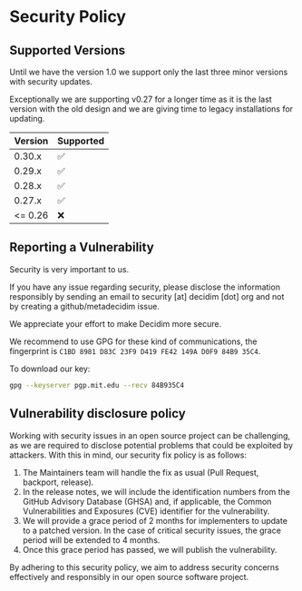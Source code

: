 # Security Policy

## Supported Versions

Until we have the version 1.0 we support only the last three minor versions with
security updates.

Exceptionally we are supporting v0.27 for a longer time as it is the last version
with the old design and we are giving time to legacy installations for updating.

| Version  | Supported          |
| -------- | ------------------ |
| 0.30.x   | :white_check_mark: |
| 0.29.x   | :white_check_mark: |
| 0.28.x   | :white_check_mark: |
| 0.27.x   | :white_check_mark: |
| \<= 0.26 | :x:                |

## Reporting a Vulnerability

Security is very important to us.

If you have any issue regarding security, please disclose the information
responsibly by sending an email to security [at] decidim [dot] org and not by
creating a github/metadecidim issue.

We appreciate your effort to make Decidim more secure.

We recommend to use GPG for these kind of communications, the fingerprint is
`C1BD 8981 D83C 23F9 D419 FE42 149A D0F9 84B9 35C4`.

To download our key:

```bash
gpg --keyserver pgp.mit.edu --recv 84B935C4
```

## Vulnerability disclosure policy

Working with security issues in an open source project can be challenging, as
we are required to disclose potential problems that could be exploited by
attackers. With this in mind, our security fix policy is as follows:

1. The Maintainers team will handle the fix as usual (Pull Request, backport,
release).
1. In the release notes, we will include the identification numbers from the
GitHub Advisory Database (GHSA) and, if applicable, the Common Vulnerabilities
and Exposures (CVE) identifier for the vulnerability.
1. We will provide a grace period of 2 months for implementers to update to a
patched version. In the case of critical security issues, the grace period will
be extended to 4 months.
1. Once this grace period has passed, we will publish the vulnerability.

By adhering to this security policy, we aim to address security concerns
effectively and responsibly in our open source software project.
